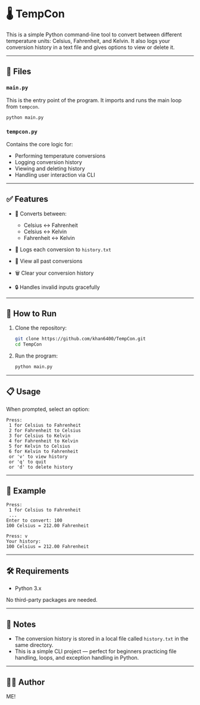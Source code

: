 # 🌡️ TempCon

This is a simple Python command-line tool to convert between different temperature units: Celsius, Fahrenheit, and Kelvin. It also logs your conversion history in a text file and gives options to view or delete it.

---

## 📂 Files

### `main.py`

This is the entry point of the program. It imports and runs the main loop from `tempcon`.

```bash
python main.py
```

### `tempcon.py`

Contains the core logic for:

* Performing temperature conversions
* Logging conversion history
* Viewing and deleting history
* Handling user interaction via CLI

---

## ✅ Features

* 🔁 Converts between:

  * Celsius ↔ Fahrenheit
  * Celsius ↔ Kelvin
  * Fahrenheit ↔ Kelvin
* 📝 Logs each conversion to `history.txt`
* 📖 View all past conversions
* 🗑️ Clear your conversion history
* 🔒 Handles invalid inputs gracefully

---

## 🚀 How to Run

1. Clone the repository:

   ```bash
   git clone https://github.com/khan6400/TempCon.git
   cd TempCon
   ```

2. Run the program:

   ```bash
   python main.py
   ```

---

## 📋 Usage

When prompted, select an option:

```
Press:
 1 for Celsius to Fahrenheit
 2 for Fahrenheit to Celsius
 3 for Celsius to Kelvin
 4 for Fahrenheit to Kelvin
 5 for Kelvin to Celsius
 6 for Kelvin to Fahrenheit
 or 'v' to view history
 or 'q' to quit
 or 'd' to delete history
```

---

## 📁 Example

```
Press:
 1 for Celsius to Fahrenheit
 ...
Enter to convert: 100
100 Celsius = 212.00 Fahrenheit

Press: v
Your history:
100 Celsius = 212.00 Fahrenheit
```

---

## 🛠️ Requirements

* Python 3.x

No third-party packages are needed.

---

## 📌 Notes

* The conversion history is stored in a local file called `history.txt` in the same directory.
* This is a simple CLI project — perfect for beginners practicing file handling, loops, and exception handling in Python.

---

## 🧑‍💻 Author

ME!
